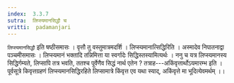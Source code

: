 ```yaml
---
index:  3.3.7
sutra:  लिप्स्यमानसिद्धौ च
vritti:  padamanjari
---
```


`लिप्स्यमानसिद्धौ` इति षष्ठीसमासः । वृत्तौ तु वस्तुमात्रमदर्शि । लिप्स्यमानात्सिद्धिरिति । अस्मादेव निपातनाद्वा पञ्चमीसमासः । लिप्स्यमानं भक्तादि तन्निमित्ता या स्वर्गादेः सिद्धिस्तस्यामित्यर्थः । ननु च यत्र लिप्स्यमानस्य सिद्धिर्गम्यते, लिप्सापि तत्र भवति, ततश्च पूर्वेणैव सिद्धं नार्थ एतेन ? तत्राह---अकिंवृत्तार्थोऽयमारम्भ इति । पूर्वसूत्रे किवृत्तग्रहणं लिप्स्यमानसिद्धिरहिते लिप्सामात्रे किंवृत्त एव यथा स्याद्, अकिंवृत्ते मा भूदित्येवमर्थम् ।।
